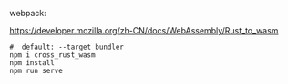 webpack:

https://developer.mozilla.org/zh-CN/docs/WebAssembly/Rust_to_wasm

```
#  default: --target bundler
npm i cross_rust_wasm
npm install
npm run serve
```